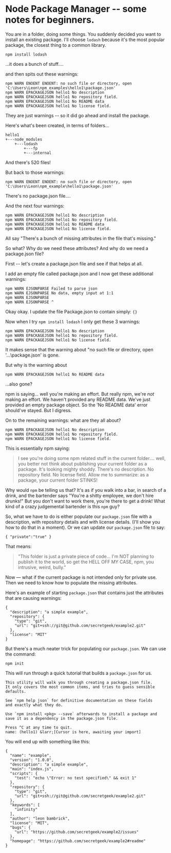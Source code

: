 # Node Package Manager -- some notes for beginners.

You are in a folder, doing some things. You suddenly decided you want to install an existing package. I'll choose `lodash` because it's the most popular package, the closest thing to a common library.

    npm install lodash
    
...it does a bunch of stuff....

and then spits out these warnings:


    npm WARN ENOENT ENOENT: no such file or directory, open 'C:\Users\Leon\npm_examples\hello1\package.json'
    npm WARN EPACKAGEJSON hello1 No description
    npm WARN EPACKAGEJSON hello1 No repository field.
    npm WARN EPACKAGEJSON hello1 No README data
    npm WARN EPACKAGEJSON hello1 No license field.

They are just warnings -- so it did go ahead and install the package.

Here's what's been created, in terms of folders...

    hello1
    +---node_modules
        +---lodash
            +---fp
            +---internal

And there's 520 files!


But back to those warnings:


    npm WARN ENOENT ENOENT: no such file or directory, open 'C:\Users\Leon\npm_example\hello1\package.json'
            
There's no package.json file.... 

And the next four warnings:

    npm WARN EPACKAGEJSON hello1 No description
    npm WARN EPACKAGEJSON hello1 No repository field.
    npm WARN EPACKAGEJSON hello1 No README data
    npm WARN EPACKAGEJSON hello1 No license field.

All say "There's a bunch of missing attributes in the file that's missing."


So what? Why do we need these attributes? And why do we need a package.json file?

First -- let's create a package.json file and see if that helps at all.

I add an empty file called package.json and I now get these additional warnings:


    npm WARN EJSONPARSE Failed to parse json
    npm WARN EJSONPARSE No data, empty input at 1:1
    npm WARN EJSONPARSE
    npm WARN EJSONPARSE ^

Okay okay. I update the file Package.json to contain simply: `{}`

Now when I try `npm install lodash` I only get these 3 warnings:

    npm WARN EPACKAGEJSON hello1 No description
    npm WARN EPACKAGEJSON hello1 No repository field.
    npm WARN EPACKAGEJSON hello1 No license field.

It makes sense that the warning about "no such file or directory, open '...\package.json' is gone.

But why is the warning about 

    npm WARN EPACKAGEJSON hello1 No README data

...also gone? 

npm is saying... well you're making an effort. But really npm, we're *not* making an effort. We haven't provided any README data. We've just provided an empty package object. So the 'No README data' error should've stayed. But I digress.

On to the remaining warnings: what are they all about?

    npm WARN EPACKAGEJSON hello1 No description
    npm WARN EPACKAGEJSON hello1 No repository field.
    npm WARN EPACKAGEJSON hello1 No license field.

This is essentially npm saying:

> I see you're doing some npm related stuff in the current folder.... well, you better not think about publishing your current folder as a package. It's looking mighty shoddy. There's no description. No repository field. No license field. Allow me to summarize: as a package, your current folder STINKS!

Why would `npm` be telling us that? It's as if you walk into a bar, in search of a drink, and the bartender says "You're a shitty employee, we don't hire drunks!" But you don't want to work there, you're there to get a drink! What kind of a crazy judgemental bartender is this `npm` guy?

So, what we have to do is either populate our `package.json` file with a description, with repository details and with license details. (I'll show you how to do that in a moment). Or we can update our `package.json` file to say:

    { "private":"true" }

That means: 

>"This folder is just a private piece of code... I'm NOT planning to publish it to the world, so get the HELL OFF MY CASE, npm, you intrusive, weird, bully."

Now &mdash; what if the current package is not intended only for private use. Then we need to know how to populate the missing attributes.

Here's an example of starting `package.json` that contains just the attributes that are causing warnings:

    {                                                             
      "description": "a simple example",                          
      "repository": {                                             
        "type": "git",                                            
        "url": "git+ssh://git@github.com/secretgeek/example2.git" 
      },                                                          
      "license": "MIT"
    }                                                             

But there's a much neater trick for populating our `package.json`. We can use the command:

    npm init
    
This will run through a quick tutorial that builds a `package.json` for us.

    This utility will walk you through creating a package.json file.
    It only covers the most common items, and tries to guess sensible defaults.

    See `npm help json` for definitive documentation on these fields
    and exactly what they do.

    Use `npm install <pkg> --save` afterwards to install a package and
    save it as a dependency in the package.json file.

    Press ^C at any time to quit.
    name: (hello1) &larr;[Cursor is here, awaiting your import]

You will end up with something like this:


    {
      "name": "example",
      "version": "1.0.0",
      "description": "a simple example",
      "main": "index.js",
      "scripts": {
        "test": "echo \"Error: no test specified\" && exit 1"
      },
      "repository": {
        "type": "git",
        "url": "git+ssh://git@github.com/secretgeek/example2.git"
      },
      "keywords": [
        "infinity"
      ],
      "author": "leon bambrick",
      "license": "MIT",
      "bugs": {
        "url": "https://github.com/secretgeek/example2/issues"
      },
      "homepage": "https://github.com/secretgeek/example2#readme"
    }
